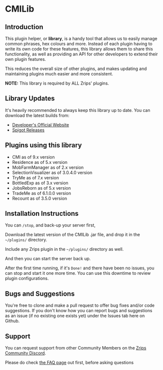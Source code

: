# CMILib

## Introduction

This plugin helper, or **library**, is a handy tool that allows us to easily manage common phrases, hex colours and more. Instead of each plugin having to write its own code for these features, this library allows them to share this functionality, as well as providing an API for other developers to extend their own plugin features. 

This reduces the overall size of other plugins, and makes updating and maintaining plugins much easier and more consistent.

**NOTE:** This library is required by ALL Zrips' plugins.

## Library Updates

It's heavily recommended to always keep this library up to date. You can download the latest builds from:

- [Developer's Official Website](https://www.zrips.net/cmilib/)
- [Spigot Releases](https://www.spigotmc.org/resources/87610/)

## Plugins using this library

- CMI as of 9.x version
- Residence as of 5.x version
- MobFarmManager as of 2.x version
- SelectionVisualizer as of 3.0.4.0 version
- TryMe as of 7.x version
- BottledExp as of 3.x version
- JobsReborn as of 5.x version
- TradeMe as of 6.1.0.0 version
- Recount as of 3.5.0 version

## Installation Instructions

You can `/stop`, and back-up your server first,

Download the latest version of the CMILib .jar file, and drop it in the `~/plugins/` directory.

Include any Zrips plugin in the `~/plugins/` directory as well.

And then you can start the server back up.

After the first time running, if it's `Done!` and there have been no issues, you can stop and start it one more time. You can use this downtime to review plugin configurations.

## Bugs and Suggestions

You're free to clone and make a pull request to offer bug fixes and/or code suggestions. If you don't know how you can report bugs and suggestions as an issue (if no existing one exists yet) under the Issues tab here on Github.

## Support

You can request support from other Community Members on the [Zrips Community Discord](https://discord.gg/dDMamN4).

Please do check [the FAQ page](https://www.zrips.net/cmilib/faq/) out first, before asking questions
